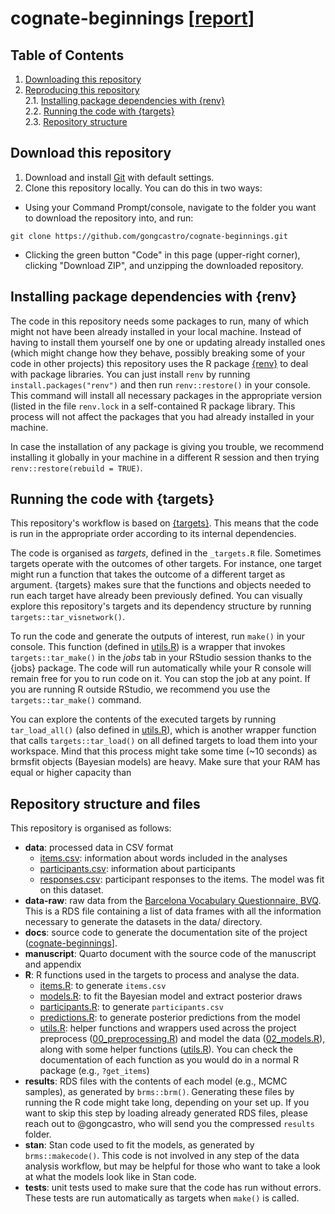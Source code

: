 # cognate-beginnings [[report](https://gongcastro.github.io/cognate-beginnings)]

## Table of Contents
1. [Downloading this repository](#downloading)
2. [Reproducing this repository](#reproducing)<br>
2.1. [Installing package dependencies with {renv}](#packages)<br>
2.2. [Running the code with {targets}](#running)<br>
2.3. [Repository structure](#structure)<br>


## Download this repository <a name="downloading"></a>

1) Download and install [Git](https://git-scm.com/downloads) with default settings.
2) Clone this repository locally. You can do this in two ways:

* Using your Command Prompt/console, navigate to the folder you want to download the repository into, and run:

```console
git clone https://github.com/gongcastro/cognate-beginnings.git
```

* Clicking the green button "Code" in this page (upper-right corner), clicking "Download ZIP", and unzipping the downloaded repository.


## Installing package dependencies with {renv}

The code in this repository needs some packages to run, many of which might not have been already installed in your local machine. Instead of having to install them yourself one by one or updating already installed ones (which might change how they behave, possibly breaking some of your code in other projects) this repository uses the R package [{renv}](https://rstudio.github.io/renv/articles/renv.html) to deal with package libraries. You can just install `renv` by running `install.packages("renv")` and then run `renv::restore()` in your console. This command will install all necessary packages in the appropriate version (listed in the file `renv.lock` in a self-contained R package library. This process will not affect the packages that you had already installed in your machine. 

In case the installation of any package is giving you trouble, we recommend installing it globally in your machine in a different R session and then trying `renv::restore(rebuild = TRUE)`.

## Running the code with {targets}

This repository's workflow is based on [{targets}](https://books.ropensci.org/targets/). This means that the code is run in the appropriate order according to its internal dependencies.

The code is organised as *targets*, defined in the `_targets.R` file. Sometimes targets operate with the outcomes of other targets. For instance, one target might run a function that takes the outcome of a different target as argument. {targets} makes sure that the functions and objects needed to run each target have already been previously defined. You can visually explore this repository's targets and its dependency structure by running `targets::tar_visnetwork()`.

To run the code and generate the outputs of interest, run `make()` in your console. This function (defined in [utils.R](R/utils.R)) is a wrapper that invokes `targets::tar_make()` in the *jobs* tab in your RStudio session thanks to the {jobs} package. The code will run automatically while your R console will remain free for you to run code on it. You can stop the job at any point. If you are running R outside RStudio, we recommend you use the `targets::tar_make()` command.

You can explore the contents of the executed targets by running `tar_load_all()` (also defined in [utils.R](R/utils.R)), which is another wrapper function that calls `targets::tar_load()` on all defined targets to load them into your workspace. Mind that this process might take some time (~10 seconds) as brmsfit objects (Bayesian models) are heavy. Make sure that your RAM has equal or higher capacity than 

## Repository structure and files

This repository is organised as follows:

* **data**: processed data in CSV format
    - [items.csv](data/items.csv): information about words included in the analyses
    - [participants.csv](data/participants.csv): information about participants
    - [responses.csv](data/responses.csv): participant responses to the items. The model was fit on this dataset.
* **data-raw**: raw data from the [Barcelona Vocabulary Questionnaire, BVQ](https://gongcastro.github.io/bvq). This is a RDS file containing a list of data frames with all the information necessary to generate the datasets in the data/ directory.
* **docs**: source code to generate the documentation site of the project ([cognate-beginnings]([gongcastro.github.com/cognate-beginnings)].
* **manuscript**: Quarto document with the source code of the manuscript and appendix
* **R**: R functions used in the targets to process and analyse the data.
    - [items.R](R/items.R): to generate `items.csv`
    - [models.R](R/items.R): to fit the Bayesian model and extract posterior draws
    - [participants.R](R/participants.R): to generate `participants.csv`
    - [predictions.R](R/predictions.R): to generate posterior predictions from the model
    - [utils.R](R/utils..R): helper functions and wrappers used across the project
preprocess ([00_preprocessing.R](R/01_preprocessing.R)) and model the data ([02_models.R](R/02_models.R)), along with some helper functions ([utils.R](R/utils.R)). You can check the documentation of each function as you would do in a normal R package (e.g., `?get_items`)
* **results**: RDS files with the contents of each model (e.g., MCMC samples), as generated by `brms::brm()`. Generating these files by running the R code might take long, depending on your set up. If you want to skip this step by loading already generated RDS files, please reach out to @gongcastro, who will send you the compressed `results` folder.
* **stan**: Stan code used to fit the models, as generated by `brms::makecode()`. This code is not involved in any step of the data analysis workflow, but may be helpful for those who want to take a look at what the models look like in Stan code.
* **tests**: unit tests used to make sure that the code has run without errors. These tests are run automatically as targets when `make()` is called.

